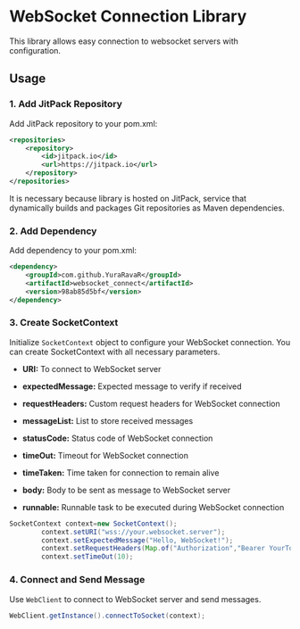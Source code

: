 # WebSocket Connection Library

This library allows easy connection to websocket servers with configuration.

## Usage

### 1. Add JitPack Repository
   Add JitPack repository to your pom.xml:
```xml
<repositories>
    <repository>
        <id>jitpack.io</id>
        <url>https://jitpack.io</url>
    </repository>
</repositories> 
```
It is necessary because library is hosted on JitPack, service that dynamically builds and packages Git repositories 
as Maven dependencies.

### 2. Add Dependency

Add dependency to your pom.xml:
```xml
<dependency>
    <groupId>com.github.YuraRavaR</groupId>
    <artifactId>websocket_connect</artifactId>
    <version>98ab85d5bf</version>
</dependency>
```

### 3. Create SocketContext

Initialize `SocketContext` object to configure your WebSocket connection.
You can create SocketContext with all necessary parameters.

- **URI:** To connect to WebSocket server

- **expectedMessage:** Expected message to verify if received

- **requestHeaders:** Custom request headers for WebSocket connection

- **messageList:** List to store received messages

- **statusCode:** Status code of  WebSocket connection

- **timeOut:** Timeout for WebSocket connection

- **timeTaken:** Time taken for  connection to remain alive

- **body:** Body to be sent as message to WebSocket server

- **runnable:** Runnable task to be executed during WebSocket connection

```java
SocketContext context=new SocketContext();
        context.setURI("wss://your.websocket.server");
        context.setExpectedMessage("Hello, WebSocket!");
        context.setRequestHeaders(Map.of("Authorization","Bearer YourToken"));
        context.setTimeOut(10);
```

### 4. Connect and Send Message

Use  `WebClient`  to connect to WebSocket server and send messages.

```java
WebClient.getInstance().connectToSocket(context);
```
